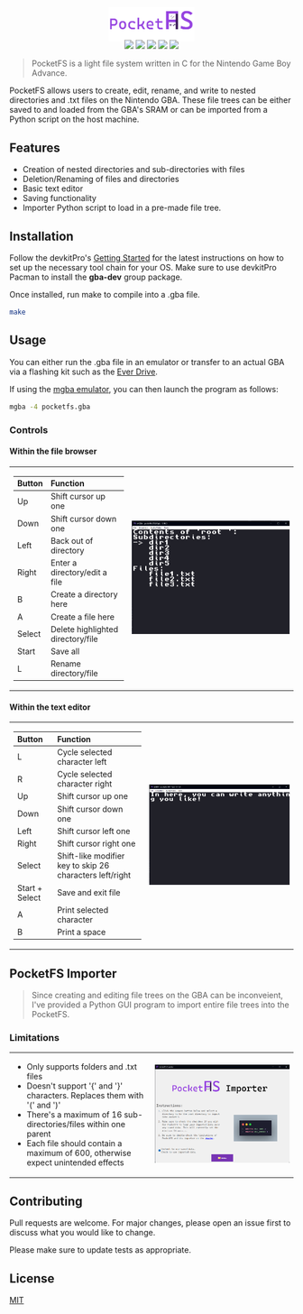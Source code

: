 
<p align="center" style="margin-bottom: -20px;">
<img src="./assets/logo.png" width="30%">
</p>
<p align="center">
    <img src="https://img.shields.io/badge/version-0.6.0-blue" />
    <img src="https://img.shields.io/badge/License-MIT-yellow" />
    <img src="https://img.shields.io/badge/Platform-GBA-green" />
    <img src="https://img.shields.io/badge/Language-C-orange" />
    <img src="https://img.shields.io/badge/Contributors-1-blueviolet" />
</p>

> PocketFS is a light file system written in C for the Nintendo Game Boy Advance.

PocketFS allows users to create, edit, rename, and write to nested directories and .txt files on the Nintendo GBA. These file trees can be either saved to and loaded from the GBA's SRAM or can be imported from a Python script on the host machine.

## Features
- Creation of nested directories and sub-directories with files
- Deletion/Renaming of files and directories
- Basic text editor
- Saving functionality
- Importer Python script to load in a pre-made file tree.

## Installation

Follow the devkitPro's [Getting Started](https://devkitpro.org/wiki/Getting_Started) for the latest instructions on how to set up the necessary tool chain for your OS. Make sure to use devkitPro Pacman to install the **gba-dev** group package.

Once installed, run make to compile into a .gba file.

```bash
make
```

## Usage
You can either run the .gba file in an emulator or transfer to an actual GBA via a flashing kit such as the [Ever Drive](https://krikzz.com/our-products/cartridges/everdrive-gba-mini.html).

If using the [mgba emulator](https://mgba.io/downloads.html), you can then launch the program as follows:

```bash
mgba -4 pocketfs.gba
```

### Controls

<h4>Within the file browser</h4>
    
<table> <tr> <td style="text-align:left;"> <table> <thead> <tr> <th>Button</th> <th>Function</th> </tr> </thead> <tbody> <tr> <td>Up</td> <td>Shift cursor up one</td> </tr> <tr> <td>Down</td> <td>Shift cursor down one</td> </tr> <tr> <td>Left</td> <td>Back out of directory</td> </tr> <tr> <td>Right</td> <td>Enter a directory/edit a file</td> </tr> <tr> <td>B</td> <td>Create a directory here</td> </tr> <tr> <td>A</td> <td>Create a file here</td> </tr> <tr> <td>Select</td> <td>Delete highlighted directory/file</td> </tr> <tr> <td>Start</td> <td>Save all</td> </tr> <tr> <td>L</td> <td>Rename directory/file</td> </tr> </tbody> </table> </td> <td> <img src="./assets/fs demo.png" width="100%"> </td> </tr></table>

<h4>Within the text editor</h4>

<table> <tr> <td style="text-align:left;"> <table> <thead> <tr> <th>Button</th> <th>Function</th> </tr> </thead> <tbody> <tr> <td>L</td> <td>Cycle selected character left</td> </tr> <tr> <td>R</td> <td>Cycle selected character right</td> </tr> <tr> <td>Up</td> <td>Shift cursor up one</td> </tr> <tr> <td>Down</td> <td>Shift cursor down one</td> </tr> <tr> <td>Left</td> <td>Shift cursor left one</td> </tr> <tr> <td>Right</td> <td>Shift cursor right one</td> </tr> <tr> <td>Select</td> <td>Shift-like modifier key to skip 26 characters left/right</td> </tr> <tr> <td>Start + Select</td> <td>Save and exit file</td> </tr> <tr> <td>A</td> <td>Print selected character</td> </tr> <tr> <td>B</td> <td>Print a space</td> </tr> </tbody> </table> </td> <td> <img src="./assets/text editor demo.png" width="100%"> </td> </tr></table>

## PocketFS Importer

> Since creating and editing file trees on the GBA can be inconveient, I've provided a Python GUI program to import entire file trees into the PocketFS.



### Limitations

<table> <tr> <td style="text-align:left;"> <ul> <li style="text-align:left;">Only supports folders and .txt files</li> <li style="text-align:left;">Doesn't support '{' and '}' characters. Replaces them with '&#40;' and '&#41;'</li> <li style="text-align:left;">There's a maximum of 16 sub-directories/files within one parent</li> <li style="text-align:left;">Each file should contain a maximum of 600, otherwise expect unintended effects</li> </ul> </td> <td> <img src="./assets/importer demo.png" width="100%"> </td> </tr></table>

## Contributing

Pull requests are welcome. For major changes, please open an issue first
to discuss what you would like to change.

Please make sure to update tests as appropriate.

## License

[MIT](https://choosealicense.com/licenses/mit/)
